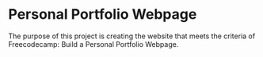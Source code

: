 
#  Personal Portfolio Webpage

The purpose of this project is creating the website that meets the criteria of Freecodecamp: Build a Personal Portfolio Webpage.
